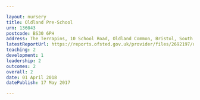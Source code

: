 ```yaml
---

layout: nursery
title: Oldland Pre-School
urn: 136043
postcode: BS30 6PH
address: The Terrapins, 10 School Road, Oldland Common, Bristol, South Gloucestershire, BS30 6PH
latestReportUrl: https://reports.ofsted.gov.uk/provider/files/2692197/urn/136043.pdf
teaching: 2
development: 1
leadership: 2
outcomes: 2
overall: 2
date: 01 April 2018 
datePublish: 17 May 2017

---
```

